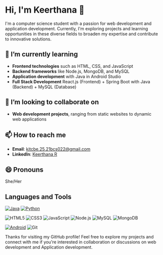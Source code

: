 # Hi, I'm Keerthana 👋

I'm a computer science student with a passion for web development and application development. Currently, I'm exploring projects and learning opportunities in these diverse fields to broaden my expertise and contribute to innovative solutions.

## 🌱 I’m currently learning
  
- **Frontend technologies** such as HTML, CSS, and JavaScript
- **Backend frameworks** like Node.js, MongoDB, and MySQL
- **Application development** with Java in Android Studio
- **Full Stack Development** React.js (Frontend) + Spring Boot with Java (Backend) + MySQL (Database)

## 👯 I’m looking to collaborate on

- **Web development projects**, ranging from static websites to dynamic web applications

## 📫 How to reach me

- **Email**: [kitcbe.25.21bcs022@gmail.com](mailto:kitcbe.25.21bcs022@gmail.com)
- **LinkedIn**: [Keerthana R](https://www.linkedin.com/in/keerthana-r-69a59724b)


## 😄 Pronouns

She/Her

## Languages and Tools

[![Java](https://img.shields.io/badge/-Java-007396?logo=java&logoColor=white&style=for-the-badge)](https://www.java.com/en/)
[![Python](https://img.shields.io/badge/-Python-3776AB?logo=python&logoColor=white&style=for-the-badge)](https://www.python.org/)


![HTML5](https://img.shields.io/badge/-HTML5-E34F26?logo=html5&logoColor=white&style=for-the-badge)
![CSS3](https://img.shields.io/badge/-CSS3-1572B6?logo=css3&logoColor=white&style=for-the-badge)
![JavaScript](https://img.shields.io/badge/-JavaScript-F7DF1E?logo=javascript&logoColor=black&style=for-the-badge)
![Node.js](https://img.shields.io/badge/-Node.js-339933?logo=nodedotjs&logoColor=white&style=for-the-badge)
![MySQL](https://img.shields.io/badge/-MySQL-4479A1?logo=mysql&logoColor=white&style=for-the-badge)
![MongoDB](https://img.shields.io/badge/-MongoDB-47A248?logo=mongodb&logoColor=white&style=for-the-badge)


[![Android](https://img.shields.io/badge/-Android-3DDC84?logo=android&logoColor=white&style=for-the-badge)](https://developer.android.com/)
![Git](https://img.shields.io/badge/-Git-F05032?logo=git&logoColor=white&style=for-the-badge)

Thanks for visiting my GitHub profile! Feel free to explore my projects and connect with me if you're interested in collaboration or discussions on web development and Application development.
